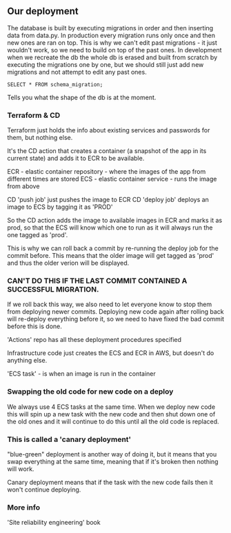 ## Our deployment

The database is built by executing migrations in order and then inserting data 
from data.py.
In production every migration runs only once and then new ones are ran on top. 
This is why we can't edit past migrations - it just wouldn't work, so we need
to build on top of the past ones. 
In development when we recreate the db the whole db is erased and built from 
scratch by executing the migrations one by one, but we should still just add 
new migrations and not attempt to edit any past ones.


    SELECT * FROM schema_migration;

Tells you what the shape of the db is at the moment.

### Terraform & CD

Terraform just holds the info about existing services and passwords for them, but
nothing else.

It's the CD action that creates a container (a snapshot of the app in its current 
state) and adds it to ECR to be available. 

ECR - elastic container repository - where the images of the app from different 
times are stored 
ECS - elastic container service - runs the image from above

CD 'push job' just pushes the image to ECR
CD 'deploy job' deploys an image to ECS by tagging it as 'PROD'

So the CD action adds the image to available images in ECR and marks it as prod,
so that the ECS will know which one to run as it will always run the one tagged as 'prod'.

This is why we can roll back a commit by re-running the deploy job for the 
commit before. This means that the older image will get tagged as 'prod' and thus the 
older verion will be displayed.

### CAN'T DO THIS IF THE LAST COMMIT CONTAINED A SUCCESSFUL MIGRATION. 

If we roll back this way, we also need to let everyone know to stop them from deploying
newer commits. Deploying new code again after rolling back will re-deploy everything
before it, so we need to have fixed the bad commit before this is done.

'Actions' repo has all these deployment procedures specified

Infrastructure code just creates the ECS and ECR in AWS, but doesn't do anything else.

'ECS task'  - is when an image is run in the container

### Swapping the old code for new code on a deploy


We always use 4 ECS tasks at the same time. When we deploy new code this will spin up a
new task with the new code and then shut down one of the old ones and it will continue 
to do this until all the old code is replaced. 

### This is called a 'canary deployment' 

"blue-green" deployment is another way of doing it, but it means that you swap everything
at the same time, meaning that if it's broken then nothing will work. 

Canary deployment means that if the task with the new code fails then it won't continue
deploying.

### More info 
'Site reliability engineering' book 
